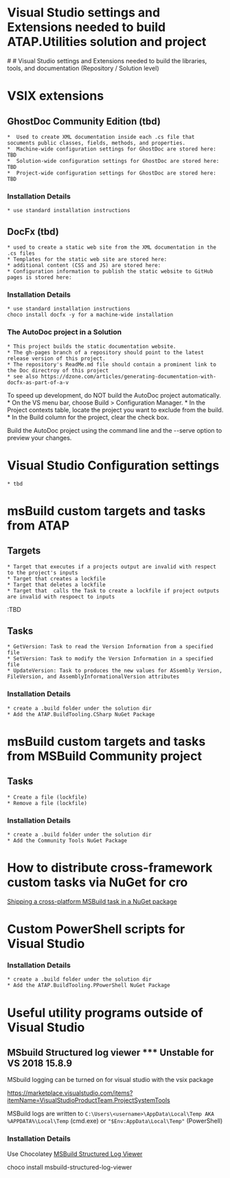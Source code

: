 <h1> Visual Studio settings and Extensions needed to build ATAP.Utilities solution and project</h1>
#
# Visual Studio settings and Extensions needed to build the libraries, tools, and documentation (Repository / Solution level)

# VSIX extensions
## GhostDoc Community Edition (tbd)
    *  Used to create XML documentation inside each .cs file that socuments public classes, fields, methods, and properties.
    *  Machine-wide configuration settings for GhostDoc are stored here: TBD
    *  Solution-wide configuration settings for GhostDoc are stored here: TBD
    *  Project-wide configuration settings for GhostDoc are stored here: TBD
### Installation Details
    * use standard installation instructions

## DocFx (tbd)
    * used to create a static web site from the XML documentation in the .cs files
    * Templates for the static web site are stored here:
    * additional content (CSS and JS) are stored here:
    * Configuration information to publish the static website to GitHub pages is stored here:
### Installation Details
    * use standard installation instructions
	choco install docfx -y for a machine-wide installation

### The AutoDoc project in a Solution
    * This project builds the static documentation website.
    * The gh-pages branch of a repository should point to the latest release version of this project.
    * The repository's ReadMe.md file should contain a prominent link to the Doc directroy of this project
    * see also https://dzone.com/articles/generating-documentation-with-docfx-as-part-of-a-v

To speed up development, do NOT build the AutoDoc project automatically.
    * On the VS menu bar, choose Build > Configuration Manager.
    * In the Project contexts table, locate the project you want to exclude from the build.
    * In the Build column for the project, clear the check box.

Build the AutoDoc project using the command line and the --serve option to preview your changes.
# Visual Studio Configuration settings
    * tbd

# msBuild custom targets and tasks from ATAP
## Targets
    * Target that executes if a projects output are invalid with respect to the project's inputs
    * Target that creates a lockfile
    * Target that deletes a lockfile
    * Target that  calls the Task to create a lockfile if project outputs are invalid with respoect to inputs
:TBD

## Tasks
    * GetVersion: Task to read the Version Information from a specified file
    * SetVersion: Task to modify the Version Information in a specified file
    * UpdateVersion: Task to produces the new values for ASsembly Version, FileVersion, and AssemblyInformationalVersion attributes

### Installation Details
    * create a .build folder under the solution dir
	* Add the ATAP.BuildTooling.CSharp NuGet Package

# msBuild custom targets and tasks from MSBuild Community project
## Tasks
    * Create a file (lockfile)
	* Remove a file (lockfile)

### Installation Details
    * create a .build folder under the solution dir
	* Add the Community Tools NuGet Package

# How to distribute cross-framework custom tasks via NuGet for cro

[Shipping a cross-platform MSBuild task in a NuGet package](https://natemcmaster.com/blog/2017/07/05/msbuild-task-in-nuget/)

# Custom PowerShell scripts for Visual Studio


### Installation Details
    * create a .build folder under the solution dir
	* Add the ATAP.BuildTooling.PPowerShell NuGet Package

# Useful utility programs outside of Visual Studio

## MSbuild Structured log viewer *** Unstable for VS 2018 15.8.9
MSbuild logging can be turned on for visual studio with the vsix package

https://marketplace.visualstudio.com/items?itemName=VisualStudioProductTeam.ProjectSystemTools

MSBuild logs are written to
`C:\Users\<username>\AppData\Local\Temp AKA %APPDATA%\Local\Temp`  (cmd.exe) or `"$Env:AppData\Local\Temp"` (PowerShell)

### Installation Details
Use Chocolatey
[MSBuild Structured Log Viewer](https://chocolatey.org/packages/msbuild-structured-log-viewer)

choco install msbuild-structured-log-viewer
